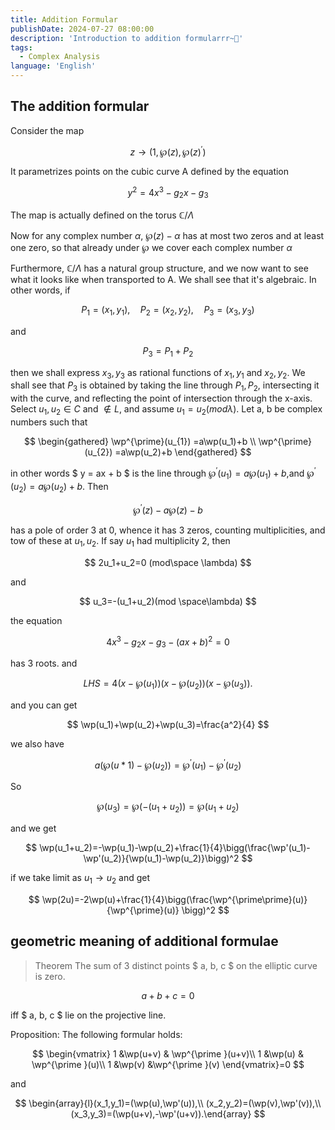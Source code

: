 ```yaml
---
title: Addition Formular
publishDate: 2024-07-27 08:00:00
description: 'Introduction to addition formularrr~💩'
tags:
  - Complex Analysis
language: 'English'
---
```


<!--more-->

## The addition formular

Consider the map

$$
    z\to (1,\wp(z),\wp(z)^\prime)
$$

It parametrizes points on the cubic curve A defined by the equation

$$
    y^2=4x^3-g_2x-g_3
$$

The map is actually defined on the torus $\mathbb{C}/\Lambda$

Now for any complex number $\alpha$, $\wp(z)-\alpha$ has at most two zeros and at least one zero, so that already under $\wp$ we cover each complex number $\alpha$

Furthermore, $\mathbb{C}/\Lambda$ has a natural group structure, and we now want to see what it looks like when transported to A. We shall see that it's algebraic. In other words, if

$$
P_1=(x_1,y_1), \quad P_2=(x_2,y_2), \quad P_3=(x_3,y_3)
$$

and

$$
P_{3}=P_{1}+P_{2}
$$

then we shall express $x_3 , y_3$ as rational functions of $x_1 , y_1$ and $x_2 , y_2$. We shall see that $P_3$ is obtained by taking the line through $P_1,P_2$, intersecting it with the curve, and reflecting the point of intersection through the x-axis.
Select $u_1,u_2\in C$ and $\notin L$, and assume $u_1= u_2 (mod \lambda)$. Let a, b be complex numbers such that

$$
\begin{gathered}
\wp^{\prime}(u_{1}) =a\wp(u_1)+b \\
\wp^{\prime}(u_{2}) =a\wp(u_2)+b
\end{gathered}
$$

in other words $ y = ax + b $ is the line through $\wp^{\prime}(u_{1}) =a\wp(u_1)+b$,and $\wp^{\prime}(u_{2}) =a\wp(u_2)+b$.
Then

$$
\wp^{\prime}(z)-a\wp(z)-b
$$

has a pole of order 3 at 0, whence it has 3 zeros, counting multiplicities, and tow of these at $u_1,u_2$. If say $u_1$ had multiplicity 2, then

$$
    2u_1+u_2=0 (mod\space \lambda)
$$

and

$$
    u_3=-(u_1+u_2)(mod \space\lambda)
$$

the equation

$$
    4x^{3}-g_{2}x-g_{3}-(a x+b)^{2}=0
$$

has 3 roots. and

$$
    LHS=4(x-\wp(u_{1}))(x-\wp(u_{2}))(x-\wp(u_{3})).
$$

and you can get

$$
    \wp(u_1)+\wp(u_2)+\wp(u_3)=\frac{a^2}{4}
$$

we also have

$$
a(\wp(u*{1})-\wp(u_{2}))=\wp^{\prime}(u_{1})-\wp^{\prime}(u_{2})
$$

So

$$
    \wp(u_{3})=\wp(-(u_{1}+u_{2}))=\wp(u_{1}+u_{2})
$$

and we get

$$
    \wp(u_1+u_2)=-\wp(u_1)-\wp(u_2)+\frac{1}{4}\bigg(\frac{\wp'(u_1)-\wp'(u_2)}{\wp(u_1)-\wp(u_2)}\bigg)^2
$$

if we take limit as $u_1\to u_2$ and get

$$
 \wp(2u)=-2\wp(u)+\frac{1}{4}\bigg(\frac{\wp^{\prime\prime}(u)}{\wp^{\prime}(u)}
    \bigg)^2
$$

## geometric meaning of additional formulae

> Theorem
> The sum of 3 distinct points $ a, b, c $ on the elliptic curve is zero.

$$
a+b+c=0
$$

iff $ a, b, c $ lie on the projective line.

Proposition:
The following formular holds:

$$
\begin{vmatrix}
1 &\wp(u+v) & \wp^{\prime }(u+v)\\
1 &\wp(u) & \wp^{\prime }(u)\\
1 &\wp(v) &\wp^{\prime }(v)
\end{vmatrix}=0
$$

and

$$
\begin{array}{l}(x_1,y_1)=(\wp(u),\wp'(u)),\\ (x_2,y_2)=(\wp(v),\wp'(v)),\\ (x_3,y_3)=(\wp(u+v),-\wp'(u+v)).\end{array}
$$
